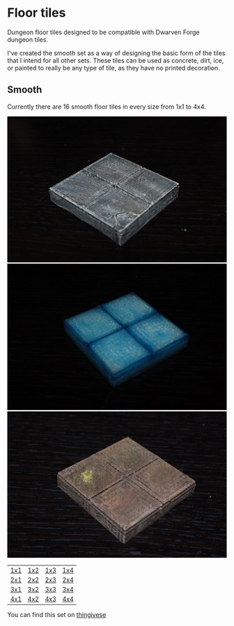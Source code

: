 Floor tiles
===========

Dungeon floor tiles designed to be compatible with Dwarven Forge dungeon tiles.

I've created the smooth set as a way of designing the basic form of the tiles that I intend for all other sets.  These tiles can be used as concrete, dirt, ice, or painted to really be any type of tile, as they have no printed decoration.

Smooth
------

Currently there are 16 smooth floor tiles in every size from 1x1 to 4x4.

![2x2 concrete tile](IMG_7766.JPG)
![2x2 ice tile](IMG_7793.JPG)
![2x2 dirt tile](IMG_7794.JPG)

<table>
<tr><td><a href="smooth_floor_1x1.stl">1x1</a></td><td><a href="smooth_floor_1x2.stl">1x2</a></td><td><a href="smooth_floor_1x3.stl">1x3</a></td><td><a href="smooth_floor_1x4.stl">1x4</a></td></tr>
<tr><td><a href="smooth_floor_2x1.stl">2x1</a></td><td><a href="smooth_floor_2x2.stl">2x2</a></td><td><a href="smooth_floor_2x3.stl">2x3</a></td><td><a href="smooth_floor_2x4.stl">2x4</a></td></tr>
<tr><td><a href="smooth_floor_3x1.stl">3x1</a></td><td><a href="smooth_floor_3x2.stl">3x2</a></td><td><a href="smooth_floor_3x3.stl">3x3</a></td><td><a href="smooth_floor_3x4.stl">3x4</a></td></tr>
<tr><td><a href="smooth_floor_4x1.stl">4x1</a></td><td><a href="smooth_floor_4x2.stl">4x2</a></td><td><a href="smooth_floor_4x3.stl">4x3</a></td><td><a href="smooth_floor_4x4.stl">4x4</a></td></tr>
</table>

You can find this set on [thingivese](http://www.thingiverse.com/thing:234325)
